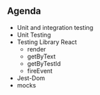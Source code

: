 ## Agenda

- Unit and integration testing
- Unit Testing
- Testing Library React
    - render
    - getByText
    - getByTestId
    - fireEvent
- Jest-Dom
- mocks